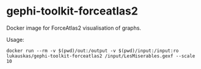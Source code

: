 gephi-toolkit-forceatlas2
========================

Docker image for ForceAtlas2 visualisation of graphs.

Usage:

```
docker run --rm -v $(pwd)/out:/output -v $(pwd)/input:/input:ro lukauskas/gephi-toolkit-forceatlas2 /input/LesMiserables.gexf --scale 10
```
